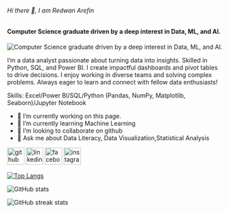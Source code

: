 ###### Hi there 👋, I am Redwan Arefin 

#### Computer Science graduate driven by a deep interest in Data, ML, and AI.
![Computer Science graduate driven by a deep interest in Data, ML, and AI.](https://scontent.fdac20-1.fna.fbcdn.net/v/t39.30808-6/504005997_4115560482022695_7424067673854200209_n.webp?stp=dst-jpg_tt6&_nc_cat=104&ccb=1-7&_nc_sid=127cfc&_nc_ohc=W_hZF6w4JJcQ7kNvwEc9dEx&_nc_oc=AdlzVT4eQl5AKWNf5HvuTj3yAZ4Hn8oTJUIqPmmW4t0lBDAYuMcu92j3wZkOukxgaa8&_nc_zt=23&_nc_ht=scontent.fdac20-1.fna&_nc_gid=kfC3DfPTDA9QqSt63SnjSA&oh=00_AfPCmYj4KrDtKK_8JtH1_11q8AiSksQPaWVDm-0g0z3tlg&oe=68485B3D)

I’m a data analyst passionate about turning data into insights. Skilled in Python, SQL, and Power BI. I create impactful dashboards and pivot tables to drive decisions. I enjoy working in diverse teams and solving complex problems. Always eager to learn and connect with fellow data enthusiasts!

Skills:  Excel/Power BI/SQL/Python (Pandas, NumPy, Matplotlib, Seaborn)/Jupyter Notebook

- 🔭 I’m currently working on this page. 
- 🌱 I’m currently learning Machine Learning 
- 👯 I’m looking to collaborate on github 
- 💬 Ask me about Data Literacy, Data Visualization,Statistical Analysis 


[<img src='https://cdn.jsdelivr.net/npm/simple-icons@3.0.1/icons/github.svg' alt='github' height='40'>](https://github.com/redwan011235)  [<img src='https://cdn.jsdelivr.net/npm/simple-icons@3.0.1/icons/linkedin.svg' alt='linkedin' height='40'>](https://www.linkedin.com/in/redwanarefin/)  [<img src='https://cdn.jsdelivr.net/npm/simple-icons@3.0.1/icons/facebook.svg' alt='facebook' height='40'>](https://www.facebook.com/redwan.arefin011235)  [<img src='https://cdn.jsdelivr.net/npm/simple-icons@3.0.1/icons/instagram.svg' alt='instagram' height='40'>](https://www.instagram.com/redwan.arefin/)  

[![Top Langs](https://github-readme-stats.vercel.app/api/top-langs/?username=redwan011235)](https://github.com/anuraghazra/github-readme-stats)

![GitHub stats](https://github-readme-stats.vercel.app/api?username=redwan011235&show_icons=true&count_private=true)  

![GitHub streak stats](https://streak-stats.demolab.com/?user=redwan011235)  

